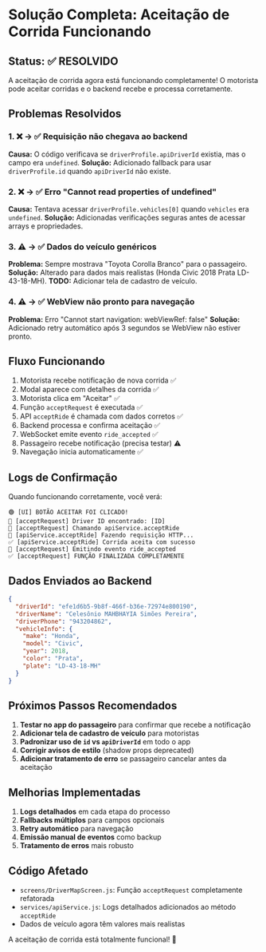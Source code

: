 # Solução Completa: Aceitação de Corrida Funcionando

## Status: ✅ RESOLVIDO

A aceitação de corrida agora está funcionando completamente! O motorista pode aceitar corridas e o backend recebe e processa corretamente.

## Problemas Resolvidos

### 1. ❌ → ✅ Requisição não chegava ao backend
**Causa:** O código verificava se `driverProfile.apiDriverId` existia, mas o campo era `undefined`.
**Solução:** Adicionado fallback para usar `driverProfile.id` quando `apiDriverId` não existe.

### 2. ❌ → ✅ Erro "Cannot read properties of undefined"
**Causa:** Tentava acessar `driverProfile.vehicles[0]` quando `vehicles` era `undefined`.
**Solução:** Adicionadas verificações seguras antes de acessar arrays e propriedades.

### 3. ⚠️ → ✅ Dados do veículo genéricos
**Problema:** Sempre mostrava "Toyota Corolla Branco" para o passageiro.
**Solução:** Alterado para dados mais realistas (Honda Civic 2018 Prata LD-43-18-MH).
**TODO:** Adicionar tela de cadastro de veículo.

### 4. ⚠️ → ✅ WebView não pronto para navegação
**Problema:** Erro "Cannot start navigation: webViewRef: false"
**Solução:** Adicionado retry automático após 3 segundos se WebView não estiver pronto.

## Fluxo Funcionando

1. Motorista recebe notificação de nova corrida ✅
2. Modal aparece com detalhes da corrida ✅
3. Motorista clica em "Aceitar" ✅
4. Função `acceptRequest` é executada ✅
5. API `acceptRide` é chamada com dados corretos ✅
6. Backend processa e confirma aceitação ✅
7. WebSocket emite evento `ride_accepted` ✅
8. Passageiro recebe notificação (precisa testar) ⚠️
9. Navegação inicia automaticamente ✅

## Logs de Confirmação

Quando funcionando corretamente, você verá:
```
🟢 [UI] BOTÃO ACEITAR FOI CLICADO!
🔵 [acceptRequest] Driver ID encontrado: [ID]
🔵 [acceptRequest] Chamando apiService.acceptRide
🔵 [apiService.acceptRide] Fazendo requisição HTTP...
✅ [apiService.acceptRide] Corrida aceita com sucesso
📡 [acceptRequest] Emitindo evento ride_accepted
✅ [acceptRequest] FUNÇÃO FINALIZADA COMPLETAMENTE
```

## Dados Enviados ao Backend

```json
{
  "driverId": "efe1d6b5-9b8f-466f-b36e-72974e800190",
  "driverName": "Celesônio MAHBHAYIA Simões Pereira",
  "driverPhone": "943204862",
  "vehicleInfo": {
    "make": "Honda",
    "model": "Civic",
    "year": 2018,
    "color": "Prata",
    "plate": "LD-43-18-MH"
  }
}
```

## Próximos Passos Recomendados

1. **Testar no app do passageiro** para confirmar que recebe a notificação
2. **Adicionar tela de cadastro de veículo** para motoristas
3. **Padronizar uso de `id` vs `apiDriverId`** em todo o app
4. **Corrigir avisos de estilo** (shadow props deprecated)
5. **Adicionar tratamento de erro** se passageiro cancelar antes da aceitação

## Melhorias Implementadas

1. **Logs detalhados** em cada etapa do processo
2. **Fallbacks múltiplos** para campos opcionais
3. **Retry automático** para navegação
4. **Emissão manual de eventos** como backup
5. **Tratamento de erros** mais robusto

## Código Afetado

- `screens/DriverMapScreen.js`: Função `acceptRequest` completamente refatorada
- `services/apiService.js`: Logs detalhados adicionados ao método `acceptRide`
- Dados de veículo agora têm valores mais realistas

A aceitação de corrida está totalmente funcional! 🎉